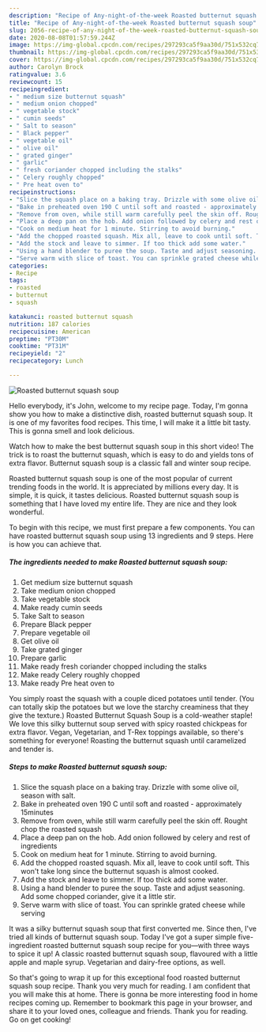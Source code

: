 ```yaml
---
description: "Recipe of Any-night-of-the-week Roasted butternut squash soup"
title: "Recipe of Any-night-of-the-week Roasted butternut squash soup"
slug: 2056-recipe-of-any-night-of-the-week-roasted-butternut-squash-soup
date: 2020-08-08T01:57:59.244Z
image: https://img-global.cpcdn.com/recipes/297293ca5f9aa30d/751x532cq70/roasted-butternut-squash-soup-recipe-main-photo.jpg
thumbnail: https://img-global.cpcdn.com/recipes/297293ca5f9aa30d/751x532cq70/roasted-butternut-squash-soup-recipe-main-photo.jpg
cover: https://img-global.cpcdn.com/recipes/297293ca5f9aa30d/751x532cq70/roasted-butternut-squash-soup-recipe-main-photo.jpg
author: Carolyn Brock
ratingvalue: 3.6
reviewcount: 15
recipeingredient:
- " medium size butternut squash"
- " medium onion chopped"
- " vegetable stock"
- " cumin seeds"
- " Salt to season"
- " Black pepper"
- " vegetable oil"
- " olive oil"
- " grated ginger"
- " garlic"
- " fresh coriander chopped including the stalks"
- " Celery roughly chopped"
- " Pre heat oven to"
recipeinstructions:
- "Slice the squash place on a baking tray. Drizzle with some olive oil, season with salt."
- "Bake in preheated oven 190 C until soft and roasted - approximately 15minutes"
- "Remove from oven, while still warm carefully peel the skin off. Rought chop the roasted squash"
- "Place a deep pan on the hob. Add onion followed by celery and rest of ingredients"
- "Cook on medium heat for 1 minute. Stirring to avoid burning."
- "Add the chopped roasted squash. Mix all, leave to cook until soft. This won&#39;t take long since the butternut squash is almost cooked."
- "Add the stock and leave to simmer. If too thick add some water."
- "Using a hand blender to puree the soup. Taste and adjust seasoning. Add some chopped coriander, give it a little stir."
- "Serve warm with slice of toast. You can sprinkle grated cheese while serving"
categories:
- Recipe
tags:
- roasted
- butternut
- squash

katakunci: roasted butternut squash 
nutrition: 187 calories
recipecuisine: American
preptime: "PT30M"
cooktime: "PT31M"
recipeyield: "2"
recipecategory: Lunch

---
```



![Roasted butternut squash soup](https://img-global.cpcdn.com/recipes/297293ca5f9aa30d/751x532cq70/roasted-butternut-squash-soup-recipe-main-photo.jpg)

Hello everybody, it's John, welcome to my recipe page. Today, I'm gonna show you how to make a distinctive dish, roasted butternut squash soup. It is one of my favorites food recipes. This time, I will make it a little bit tasty. This is gonna smell and look delicious.

Watch how to make the best butternut squash soup in this short video! The trick is to roast the butternut squash, which is easy to do and yields tons of extra flavor. Butternut squash soup is a classic fall and winter soup recipe.

Roasted butternut squash soup is one of the most popular of current trending foods in the world. It is appreciated by millions every day. It is simple, it is quick, it tastes delicious. Roasted butternut squash soup is something that I have loved my entire life. They are nice and they look wonderful.


To begin with this recipe, we must first prepare a few components. You can have roasted butternut squash soup using 13 ingredients and 9 steps. Here is how you can achieve that.

<!--inarticleads1-->

##### The ingredients needed to make Roasted butternut squash soup:

1. Get  medium size butternut squash
1. Take  medium onion chopped
1. Take  vegetable stock
1. Make ready  cumin seeds
1. Take  Salt to season
1. Prepare  Black pepper
1. Prepare  vegetable oil
1. Get  olive oil
1. Take  grated ginger
1. Prepare  garlic
1. Make ready  fresh coriander chopped including the stalks
1. Make ready  Celery roughly chopped
1. Make ready  Pre heat oven to


You simply roast the squash with a couple diced potatoes until tender. (You can totally skip the potatoes but we love the starchy creaminess that they give the texture.) Roasted Butternut Squash Soup is a cold-weather staple! We love this silky butternut soup served with spicy roasted chickpeas for extra flavor. Vegan, Vegetarian, and T-Rex toppings available, so there&#39;s something for everyone! Roasting the butternut squash until caramelized and tender is. 

<!--inarticleads2-->

##### Steps to make Roasted butternut squash soup:

1. Slice the squash place on a baking tray. Drizzle with some olive oil, season with salt.
1. Bake in preheated oven 190 C until soft and roasted - approximately 15minutes
1. Remove from oven, while still warm carefully peel the skin off. Rought chop the roasted squash
1. Place a deep pan on the hob. Add onion followed by celery and rest of ingredients
1. Cook on medium heat for 1 minute. Stirring to avoid burning.
1. Add the chopped roasted squash. Mix all, leave to cook until soft. This won&#39;t take long since the butternut squash is almost cooked.
1. Add the stock and leave to simmer. If too thick add some water.
1. Using a hand blender to puree the soup. Taste and adjust seasoning. Add some chopped coriander, give it a little stir.
1. Serve warm with slice of toast. You can sprinkle grated cheese while serving


It was a silky butternut squash soup that first converted me. Since then, I&#39;ve tried all kinds of butternut squash soup. Today I&#39;ve got a super simple five-ingredient roasted butternut squash soup recipe for you—with three ways to spice it up! A classic roasted butternut squash soup, flavoured with a little apple and maple syrup. Vegetarian and dairy-free options, as well. 

So that's going to wrap it up for this exceptional food roasted butternut squash soup recipe. Thank you very much for reading. I am confident that you will make this at home. There is gonna be more interesting food in home recipes coming up. Remember to bookmark this page in your browser, and share it to your loved ones, colleague and friends. Thank you for reading. Go on get cooking!
